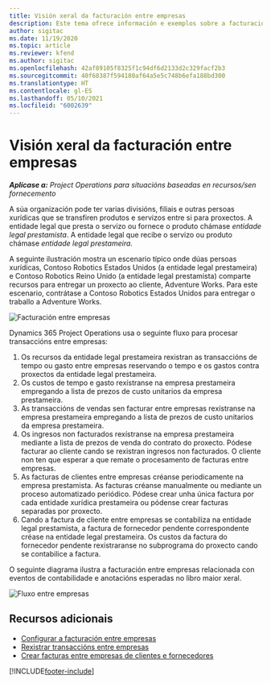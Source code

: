 ```yaml
---
title: Visión xeral da facturación entre empresas
description: Este tema ofrece información e exemplos sobre a facturación entre empresas para proxectos.
author: sigitac
ms.date: 11/19/2020
ms.topic: article
ms.reviewer: kfend
ms.author: sigitac
ms.openlocfilehash: 42af89105f8325f1c94df6d2133d2c329facf2b3
ms.sourcegitcommit: 40f68387f594180af64a5e5c748b6efa188bd300
ms.translationtype: HT
ms.contentlocale: gl-ES
ms.lasthandoff: 05/10/2021
ms.locfileid: "6002639"
---
```

# <a name="intercompany-invoicing-overview"></a>Visión xeral da facturación entre empresas

_**Aplícase a:** Project Operations para situacións baseadas en recursos/sen fornecemento_

A súa organización pode ter varias divisións, filiais e outras persoas xurídicas que se transfiren produtos e servizos entre si para proxectos. A entidade legal que presta o servizo ou fornece o produto chámase *entidade legal prestamista*. A entidade legal que recibe o servizo ou produto chámase *entidade legal prestameira*.

A seguinte ilustración mostra un escenario típico onde dúas persoas xurídicas, Contoso Robotics Estados Unidos (a entidade legal prestameira) e Contoso Robotics Reino Unido (a entidade legal prestamista) comparte recursos para entregar un proxecto ao cliente, Adventure Works. Para este escenario, contrátase a Contoso Robotics Estados Unidos para entregar o traballo a Adventure Works.

![Facturación entre empresas](./media/IntercompanyScenario.png) 

Dynamics 365 Project Operations usa o seguinte fluxo para procesar transaccións entre empresas:

1. Os recursos da entidade legal prestameira rexistran as transaccións de tempo ou gasto entre empresas reservando o tempo e os gastos contra proxectos da entidade legal prestameira.
2. Os custos de tempo e gasto rexístranse na empresa prestameira empregando a lista de prezos de custo unitarios da empresa prestameira.
3. As transaccións de vendas sen facturar entre empresas rexístranse na empresa prestameira empregando a lista de prezos de custo unitarios da empresa prestameira.
4. Os ingresos non facturados rexístranse na empresa prestameira mediante a lista de prezos de venda do contrato do proxecto. Pódese facturar ao cliente cando se rexistran ingresos non facturados. O cliente non ten que esperar a que remate o procesamento de facturas entre empresas.
5. As facturas de clientes entre empresas créanse periodicamente na empresa prestamista. As facturas créanse manualmente ou mediante un proceso automatizado periódico. Pódese crear unha única factura por cada entidade xurídica prestameira ou pódense crear facturas separadas por proxecto.
6. Cando a factura de cliente entre empresas se contabiliza na entidade legal prestamista, a factura de fornecedor pendente correspondente créase na entidade legal prestameira. Os custos da factura do fornecedor pendente rexistraranse no subprograma do proxecto cando se contabilice a factura.

O seguinte diagrama ilustra a facturación entre empresas relacionada con eventos de contabilidade e anotacións esperadas no libro maior xeral.

![Fluxo entre empresas](./media/IntercompanyFlow.png)

## <a name="additional-resources"></a>Recursos adicionais

- [Configurar a facturación entre empresas](configure-intercompany-invoicing.md)
- [Rexistrar transaccións entre empresas](create-intercompany-transactions.md)
- [Crear facturas entre empresas de clientes e fornecedores](create-intercompany-customer-vendor-invoices.md)


[!INCLUDE[footer-include](../includes/footer-banner.md)]